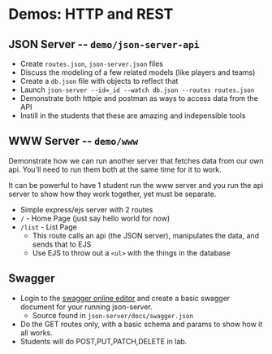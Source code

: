 # Demos: HTTP and REST

## JSON Server -- `demo/json-server-api`
* Create `routes.json`, `json-server.json` files
* Discuss the modeling of a few related models (like players and teams)
* Create a `db.json` file with objects to reflect that
* Launch `json-server --id=_id --watch db.json --routes routes.json`
* Demonstrate both httpie and postman as ways to access data from the API
* Instill in the students that these are amazing and indepensible tools

## WWW Server -- `demo/www`
Demonstrate how we can run another server that fetches data from our own api. You'll need to run them both at the same time for it to work.

It can be powerful to have 1 student run the www server and you run the api server to show how they work together, yet must be separate.

* Simple express/ejs server with 2 routes
* `/` - Home Page (just say hello world for now)
* `/list` - List Page
  * This route calls an api (the JSON server), manipulates the data, and sends that to EJS
  * Use EJS to throw out a `<ul>` with the things in the database
  
## Swagger
* Login to the [swagger online editor](https://swagger.io/tools/swagger-editor/) and create a basic swagger document for your running json-server.
  * Source found in `json-server/docs/swagger.json`
* Do the GET routes only, with a basic schema and params to show how it all works.
* Students will do POST,PUT,PATCH,DELETE in lab.
